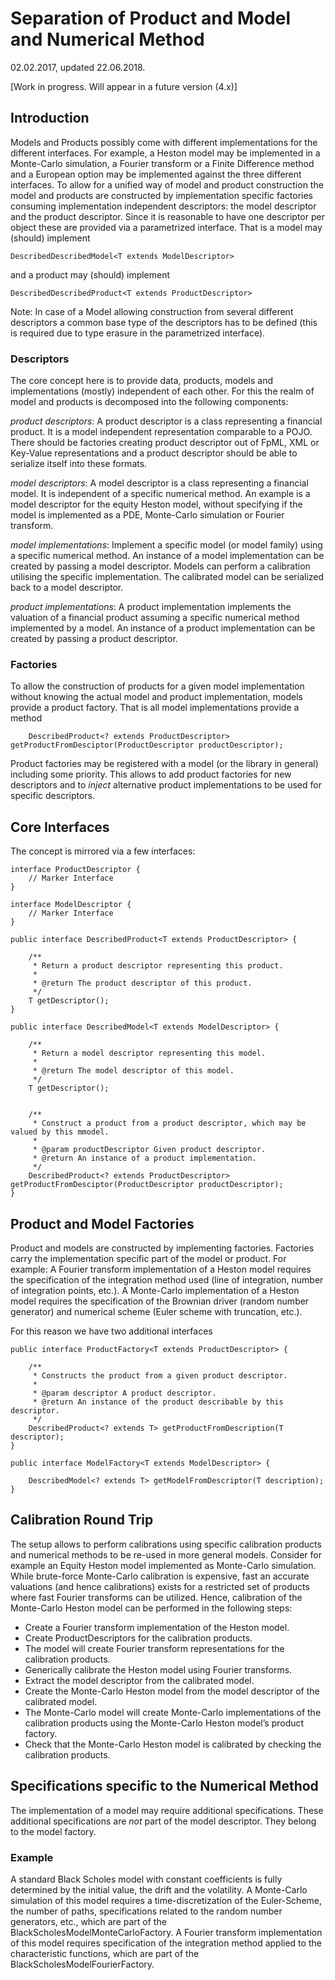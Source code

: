 # Separation of Product and Model and Numerical Method

02.02.2017, updated 22.06.2018.

[Work in progress. Will appear in a future version (4.x)]

## Introduction

Models and Products possibly come with different implementations for the different interfaces.
For example, a Heston model may be implemented in a Monte-Carlo simulation, a Fourier transform or a Finite Difference method
and a European option may be implemented against the three different interfaces.
To allow for a unified way of model and product construction the model and products are constructed by implementation specific factories
consuming implementation independent descriptors: the model descriptor and the product descriptor.
Since it is reasonable to have one descriptor per object these are provided via a parametrized interface.
That is a model may (should) implement

``DescribedDescribedModel<T extends ModelDescriptor>``

and a product may (should) implement

``DescribedDescribedProduct<T extends ProductDescriptor>``

Note: In case of a Model allowing construction from several different descriptors a common base type of the descriptors has to be defined
(this is required due to type erasure in the parametrized interface).

### Descriptors

The core concept here is to provide data, products, models and implementations (mostly) independent of each other. For this the realm of model and products is decomposed into the following components:

*product descriptors*: A product descriptor is a class representing a financial product. It is a model independent representation comparable to a POJO. There should be factories creating product descriptor out of FpML, XML or Key-Value representations and a product descriptor should be able to serialize itself into these formats.

*model descriptors*: A model descriptor is a class representing a financial model. It is independent of a specific numerical method. An example is a model descriptor for the equity Heston model, without specifying if the model is implemented as a PDE, Monte-Carlo simulation or Fourier transform.

*model implementations*: Implement a specific model (or model family) using a specific numerical method. An instance of a model implementation can be created by passing a model descriptor. Models can perform a calibration utilising the specific implementation. The calibrated model can be serialized back to a model descriptor.

*product implementations*: A product implementation implements the valuation of a financial product assuming a specific numerical method implemented by a model. An instance of a product implementation can be created by passing a product descriptor.

### Factories

To allow the construction of products for a given model implementation without knowing the actual model and product implementation, models provide a product factory. That is all model implementations provide a method

```
	DescribedProduct<? extends ProductDescriptor> getProductFromDesciptor(ProductDescriptor productDescriptor);
```

Product factories may be registered with a model (or the library in general) including some priority. This allows to add product factories for new descriptors and to *inject* alternative product implementations to be used for specific descriptors.

## Core Interfaces
The concept is mirrored via a few interfaces:

```
interface ProductDescriptor {
	// Marker Interface
}
```
```
interface ModelDescriptor {
	// Marker Interface
}
```
```
public interface DescribedProduct<T extends ProductDescriptor> {

	/**
	 * Return a product descriptor representing this product.
	 * 
	 * @return The product descriptor of this product.
	 */
	T getDescriptor();
}
```
```
public interface DescribedModel<T extends ModelDescriptor> {

	/**
	 * Return a model descriptor representing this model.
	 * 
	 * @return The model descriptor of this model.
	 */
	T getDescriptor();
	

	/**
	 * Construct a product from a product descriptor, which may be valued by this mmodel.
	 * 
	 * @param productDescriptor Given product descriptor.
	 * @return An instance of a product implementation.
	 */
	DescribedProduct<? extends ProductDescriptor> getProductFromDesciptor(ProductDescriptor productDescriptor);
}
```

## Product and Model Factories
Product and models are constructed by implementing factories. Factories carry the implementation specific part of the model or product. For example: A Fourier transform implementation of a Heston model requires the specification of the integration method used (line of integration, number of integration points, etc.). A Monte-Carlo implementation of a Heston model requires the specification of the Brownian driver (random number generator) and numerical scheme (Euler scheme with truncation, etc.).

For this reason we have two additional interfaces

```
public interface ProductFactory<T extends ProductDescriptor> {

	/**
	 * Constructs the product from a given product descriptor.
	 * 
	 * @param descriptor A product descriptor.
	 * @return An instance of the product describable by this descriptor.
	 */
	DescribedProduct<? extends T> getProductFromDescription(T descriptor);
}
```
```
public interface ModelFactory<T extends ModelDescriptor> {

	DescribedModel<? extends T> getModelFromDescriptor(T description);
}
```

## Calibration Round Trip

The setup allows to perform calibrations using specific calibration products and numerical methods to be re-used in more general models. Consider for example an Equity Heston model implemented as Monte-Carlo simulation. While brute-force Monte-Carlo calibration is expensive, fast an accurate valuations (and hence calibrations) exists for a restricted set of products where fast Fourier transforms can be utilized. Hence, calibration of the Monte-Carlo Heston model can be performed in the following steps:

* Create a Fourier transform implementation of the Heston model.
* Create ProductDescriptors for the calibration products.
* The model will create Fourier transform representations for the calibration products.
* Generically calibrate the Heston model using Fourier transforms.
* Extract the model descriptor from the calibrated model.
* Create the Monte-Carlo Heston model from the model descriptor of the calibrated model.
* The Monte-Carlo model will create Monte-Carlo implementations of the calibration products using the Monte-Carlo Heston model’s product factory.
* Check that the Monte-Carlo Heston model is calibrated by checking the calibration products.

## Specifications specific to the Numerical Method

The implementation of a model may require additional specifications.
These additional specifications are *not* part of the model descriptor. They belong to the model factory.

### Example

A standard Black Scholes model with constant coefficients is fully determined by the initial value, the drift and the volatility.
A Monte-Carlo simulation of this model requires a time-discretization of the Euler-Scheme, the number of paths, specifications related to the random number generators, etc., which are part of the BlackScholesModelMonteCarloFactory.
A Fourier transform implementation of this model requires specification of the integration method applied to the characteristic functions, which are part of the BlackScholesModelFourierFactory.
